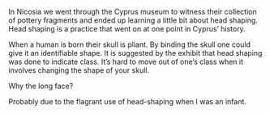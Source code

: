 In Nicosia we went through the Cyprus museum to witness their collection of pottery fragments and ended up learning a little bit about head shaping. Head shaping is a practice that went on at one point in Cyprus’ history. 

When a human is born their skull is pliant. By binding the skull one could give it an identifiable shape. It is suggested by the exhibit that head shaping was done to indicate class. It’s hard to move out of one’s class when it involves changing the shape of your skull.

Why the long face?

Probably due to the flagrant use of head-shaping when I was an infant.